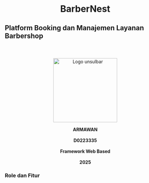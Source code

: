 <!-- <p align="center"><a href="https://laravel.com" target="_blank"><img src="https://raw.githubusercontent.com/laravel/art/master/logo-lockup/5%20SVG/2%20CMYK/1%20Full%20Color/laravel-logolockup-cmyk-red.svg" width="400" alt="Laravel Logo"></a></p>

<p align="center">
<a href="https://github.com/laravel/framework/actions"><img src="https://github.com/laravel/framework/workflows/tests/badge.svg" alt="Build Status"></a>
<a href="https://packagist.org/packages/laravel/framework"><img src="https://img.shields.io/packagist/dt/laravel/framework" alt="Total Downloads"></a>
<a href="https://packagist.org/packages/laravel/framework"><img src="https://img.shields.io/packagist/v/laravel/framework" alt="Latest Stable Version"></a>
<a href="https://packagist.org/packages/laravel/framework"><img src="https://img.shields.io/packagist/l/laravel/framework" alt="License"></a>
</p>

## About Laravel

Laravel is a web application framework with expressive, elegant syntax. We believe development must be an enjoyable and creative experience to be truly fulfilling. Laravel takes the pain out of development by easing common tasks used in many web projects, such as:

- [Simple, fast routing engine](https://laravel.com/docs/routing).
- [Powerful dependency injection container](https://laravel.com/docs/container).
- Multiple back-ends for [session](https://laravel.com/docs/session) and [cache](https://laravel.com/docs/cache) storage.
- Expressive, intuitive [database ORM](https://laravel.com/docs/eloquent).
- Database agnostic [schema migrations](https://laravel.com/docs/migrations).
- [Robust background job processing](https://laravel.com/docs/queues).
- [Real-time event broadcasting](https://laravel.com/docs/broadcasting).

Laravel is accessible, powerful, and provides tools required for large, robust applications.

## Learning Laravel

Laravel has the most extensive and thorough [documentation](https://laravel.com/docs) and video tutorial library of all modern web application frameworks, making it a breeze to get started with the framework.

You may also try the [Laravel Bootcamp](https://bootcamp.laravel.com), where you will be guided through building a modern Laravel application from scratch.

If you don't feel like reading, [Laracasts](https://laracasts.com) can help. Laracasts contains thousands of video tutorials on a range of topics including Laravel, modern PHP, unit testing, and JavaScript. Boost your skills by digging into our comprehensive video library.

## Laravel Sponsors

We would like to extend our thanks to the following sponsors for funding Laravel development. If you are interested in becoming a sponsor, please visit the [Laravel Partners program](https://partners.laravel.com).

### Premium Partners

- **[Vehikl](https://vehikl.com/)**
- **[Tighten Co.](https://tighten.co)**
- **[Kirschbaum Development Group](https://kirschbaumdevelopment.com)**
- **[64 Robots](https://64robots.com)**
- **[Curotec](https://www.curotec.com/services/technologies/laravel/)**
- **[DevSquad](https://devsquad.com/hire-laravel-developers)**
- **[Redberry](https://redberry.international/laravel-development/)**
- **[Active Logic](https://activelogic.com)**

## Contributing

Thank you for considering contributing to the Laravel framework! The contribution guide can be found in the [Laravel documentation](https://laravel.com/docs/contributions).

## Code of Conduct

In order to ensure that the Laravel community is welcoming to all, please review and abide by the [Code of Conduct](https://laravel.com/docs/contributions#code-of-conduct).

## Security Vulnerabilities

If you discover a security vulnerability within Laravel, please send an e-mail to Taylor Otwell via [taylor@laravel.com](mailto:taylor@laravel.com). All security vulnerabilities will be promptly addressed.

## License

The Laravel framework is open-sourced software licensed under the [MIT license](https://opensource.org/licenses/MIT). -->

<!-- <h2>BarberNest : Platform Booking dan Manajemen Layanan Barbershop</h2>
<br>
<p>
<b>BarberNest</b> adalah platform web modern untuk layanan barbershop yang mendukung sistem multi-cabang, manajemen jadwal, booking online, dan layanan home service. Web ini dirancang untuk mempermudah pelanggan dalam memesan layanan potong rambut dari lokasi manapun, sekaligus membantu manajemen barbershop dalam mengatur operasional, pegawai, dan transaksi.
</p>
<br>
<h3>NavBar & Halaman Utama per Role</h3>
<br>
<h4>belum login</h4>
<ul>Beranda : di dalam beranda ada tampilan atau tombol atau apalah <b>booking sekarang</b> dan beralih ke halaman login,</ul>
<ul>Layanan : di dalam ada beberapa layanan, misal cukur rambut, pewarnaan rambut, dan home service/pelayanan ke rumah</ul>
<ul>Cabang : di dalam ada beberapa cabang misal nama cabang "BarberNest : Tinambung" </ul>
<ul>Tentang Kami : tentang website ini plus profile pembuatnya ea</ul>
<ul>Login/Daftar : untuk login sebagai admin, barber, dan codtumer tapi costumer harus daftar dulu</ul>
<br>
<h4>Tampilan Costumer setelah login</h4>
<ul>Beranda : ada tombol atau apalah untuk otomatis menuju ke tampilan booking</ul>
<ul>Layanan : berisi tampilan untuk memilih layanan => pangkas rambut, hair coloring, rebonding, ferming, dan home services dan ketika di klik salah satunya akan otomatis ke tampilan booking </ul>
<ul>booking : berisi form untuk pilih => cabang, barber, layanan, jadwal metode pembayaran</ul>
<ul>riwayat : berisi status sudah proses atau sudah di terima oleh barber dan selesai jika sudah selesai</ul>
<ul>profil  : berisi tampilan bio dan info cosumer</ul>
<ul>logout</ul>
<br>
<h4>Tampilan Barber setelah login</h4>
<ul>Beranda : berisi tampilan untuk menuju ke jadwal atau ke halaman yang di booking costumer</ul>
<ul>Jadwal saya : berisi tampilan riwayat pelanggan yang membooking atau memilih home service</ul>
<ul>Tranksaksi : berisi tranksaksi untuk memvalidasi pembayaran costumer</ul>
<ul>Profil</ul>
<br>
<h4>Tampilan Admin setelah login</h4>
<ul>Beranda : taampilan total pendapatan, total booking, layanan terlaris</ul>
<ul>Kelola User</ul>
<ul>Kelola Cabang</ul>
<ul>Kelola Barber</ul>
<ul>Kelola Layanan</ul>
<ul>Kelola Booking</ul>
<ul>Kelola Tranksaksi</ul>
<ul>logout</ul>
<br>
<h4>Use Case Multirole</h4>
<a href="https://drive.google.com/file/d/1sGajqAvbnBr5xD5BzpUWdD_ZmlZpxrul/view?usp=sharing">Lihat diagram di Google Drive</a> -->
<h1 align="center">BarberNest</h1>
<h2>Platform Booking dan Manajemen Layanan Barbershop</h2>
<br>
<h3 align="center"></h3>
<p align="center">
  <img src="https://github.com/user-attachments/assets/3e809a21-1b25-4ef9-8e78-3bc97377b749" alt="Logo unsulbar" width="200"/>
</p>

<p align="center">
  <strong>ARMAWAN</strong><br/><br/>
  <strong>D0223335</strong><br/><br/>
  <strong>Framework Web Based</strong><br/><br/>
  <strong>2025</strong>
</p>

<h3>Role dan Fitur</h3>

